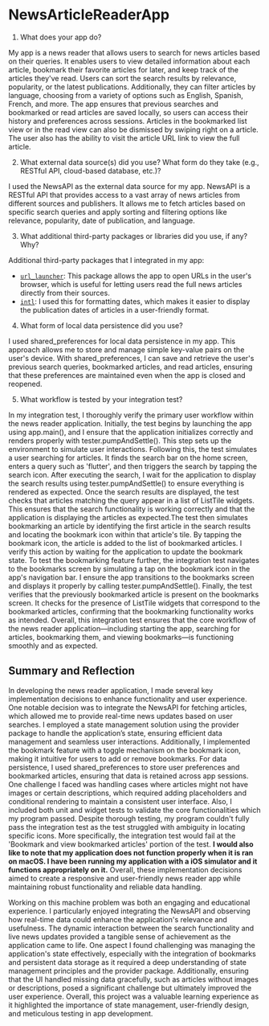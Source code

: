 # NewsArticleReaderApp

1. What does your app do?

My app is a news reader that allows users to search for news articles based on their queries. It enables users to view detailed information about each article, bookmark their favorite articles for later, and keep track of the articles they've read. Users can sort the search results by relevance, popularity, or the latest publications. Additionally, they can filter articles by language, choosing from a variety of options such as English, Spanish, French, and more. The app ensures that previous searches and bookmarked or read articles are saved locally, so users can access their history and preferences across sessions. Articles in the bookmarked list view or in the read view can also be dismissed by swiping right on a article. The user also has the ability to visit the article URL link to view the full article.

2. What external data source(s) did you use? What form do they take (e.g., RESTful API, cloud-based database, etc.)?

I used the NewsAPI as the external data source for my app. NewsAPI is a RESTful API that provides access to a vast array of news articles from different sources and publishers. It allows me to fetch articles based on specific search queries and apply sorting and filtering options like relevance, popularity, date of publication, and language.

3. What additional third-party packages or libraries did you use, if any? Why?

Additional third-party packages that I integrated in my app:
- [`url_launcher`](https://pub.dev/packages/url_launcher): This package allows the app to open URLs in the user's browser, which is useful for letting users read the full news articles directly from their sources.
- [`intl`](https://pub.dev/packages/intl): I used this for formatting dates, which makes it easier to display the publication dates of articles in a user-friendly format.

4. What form of local data persistence did you use?

I used shared_preferences for local data persistence in my app. This approach allows me to store and manage simple key-value pairs on the user's device. With shared_preferences, I can save and retrieve the user's previous search queries, bookmarked articles, and read articles, ensuring that these preferences are maintained even when the app is closed and reopened.

5. What workflow is tested by your integration test?

In my integration test, I thoroughly verify the primary user workflow within the news reader application. Initially, the test begins by launching the app using app.main(), and I ensure that the application initializes correctly and renders properly with tester.pumpAndSettle(). This step sets up the environment to simulate user interactions. Following this, the test simulates a user searching for articles. It finds the search bar on the home screen, enters a query such as 'flutter', and then triggers the search by tapping the search icon. After executing the search, I wait for the application to display the search results using tester.pumpAndSettle() to ensure everything is rendered as expected. Once the search results are displayed, the test checks that articles matching the query appear in a list of ListTile widgets. This ensures that the search functionality is working correctly and that the application is displaying the articles as expected.The test then simulates bookmarking an article by identifying the first article in the search results and locating the bookmark icon within that article's tile. By tapping the bookmark icon, the article is added to the list of bookmarked articles. I verify this action by waiting for the application to update the bookmark state. To test the bookmarking feature further, the integration test navigates to the bookmarks screen by simulating a tap on the bookmark icon in the app's navigation bar. I ensure the app transitions to the bookmarks screen and displays it properly by calling tester.pumpAndSettle(). Finally, the test verifies that the previously bookmarked article is present on the bookmarks screen. It checks for the presence of ListTile widgets that correspond to the bookmarked articles, confirming that the bookmarking functionality works as intended. Overall, this integration test ensures that the core workflow of the news reader application—including starting the app, searching for articles, bookmarking them, and viewing bookmarks—is functioning smoothly and as expected.

## Summary and Reflection

In developing the news reader application, I made several key implementation decisions to enhance functionality and user experience. One notable decision was to integrate the NewsAPI for fetching articles, which allowed me to provide real-time news updates based on user searches. I employed a state management solution using the provider package to handle the application’s state, ensuring efficient data management and seamless user interactions. Additionally, I implemented the bookmark feature with a toggle mechanism on the bookmark icon, making it intuitive for users to add or remove bookmarks. For data persistence, I used shared_preferences to store user preferences and bookmarked articles, ensuring that data is retained across app sessions. One challenge I faced was handling cases where articles might not have images or certain descriptions, which required adding placeholders and conditional rendering to maintain a consistent user interface. Also, I included both unit and widget tests to validate the core functionalities which my program passed. Despite thorough testing, my program couldn't fully pass the integration test as the test struggled with ambiguity in locating specific icons. More specifically, the integration test would fail at the 'Bookmark and view bookmarked articles' portion of the test. **I would also like to note that my application does not function properly when it is ran on macOS. I have been running my application with a iOS simulator and it functions appropriately on it.** Overall, these implementation decisions aimed to create a responsive and user-friendly news reader app while maintaining robust functionality and reliable data handling.

Working on this machine problem was both an engaging and educational experience. I particularly enjoyed integrating the NewsAPI and observing how real-time data could enhance the application's relevance and usefulness. The dynamic interaction between the search functionality and live news updates provided a tangible sense of achievement as the application came to life. One aspect I found challenging was managing the application's state effectively, especially with the integration of bookmarks and persistent data storage as it required a deep understanding of state management principles and the provider package. Additionally, ensuring that the UI handled missing data gracefully, such as articles without images or descriptions, posed a significant challenge but ultimately improved the user experience. Overall, this project was a valuable learning experience as it highlighted the importance of state management, user-friendly design, and meticulous testing in app development.